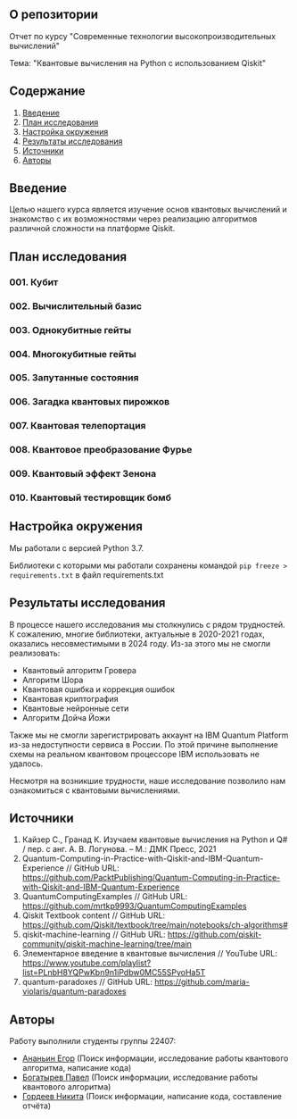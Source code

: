 ## О репозитории
Отчет по курсу "Современные технологии высокопроизводительных вычислений"

Тема: "Квантовые вычисления на Python с использованием Qiskit"

## Содержание
1. [Введение](#1)
2. [План исследования](#2)
3. [Настройка окружения](#4)
4. [Результаты исследования](#5)
5. [Источники](#6)
6. [Авторы](#7)

## Введение <a name="1"></a>
Целью нашего курса является изучение основ квантовых вычислений и знакомство с их возможностями через реализацию алгоритмов различной сложности на платформе Qiskit. 


## План исследования <a name="2"></a>

### 001. Кубит

### 002. Вычислительный базис 

### 003. Однокубитные гейты

### 004. Многокубитные гейты

### 005. Запутанные состояния

### 006. Загадка квантовых пирожков

### 007. Квантовая телепортация

### 008. Квантовое преобразование Фурье

### 009. Квантовый эффект Зенона

### 010. Квантовый тестировщик бомб


## Настройка окружения <a name="4"></a>

Мы работали с версией Python 3.7.

Библиотеки с которыми мы работали сохранены командой `pip freeze > requirements.txt` в файл requirements.txt

## Результаты исследования <a name="5"></a>

В процессе нашего исследования мы столкнулись с рядом трудностей. К сожалению, многие библиотеки, актуальные в 2020-2021 годах, оказались несовместимыми в 2024 году. Из-за этого мы не смогли реализовать:

- Квантовый алгоритм Гровера
- Алгоритм Шора
- Квантовая ошибка и коррекция ошибок
- Квантовая криптография
- Квантовые нейронные сети
- Алгоритм Дойча Йожи

Также мы не смогли зарегистрировать аккаунт на IBM Quantum Platform из-за недоступности сервиса в России. По этой причине выполнение схемы на реальном квантовом процессоре IBM использовать не удалось.

Несмотря на возникшие трудности, наше исследование позволило нам ознакомиться с квантовыми вычислениями.


## Источники <a name="6"></a>
1. Кайзер С., Гранад К. Изучаем квантовые вычисления на Python и Q# / пер. с анг. А. В. Логунова. – М.: ДМК Пресс, 2021 
2. Quantum-Computing-in-Practice-with-Qiskit-and-IBM-Quantum-Experience // GitHub URL: https://github.com/PacktPublishing/Quantum-Computing-in-Practice-with-Qiskit-and-IBM-Quantum-Experience
3. QuantumComputingExamples // GitHub URL: https://github.com/mrtkp9993/QuantumComputingExamples
4. Qiskit Textbook content // GitHub URL: https://github.com/Qiskit/textbook/tree/main/notebooks/ch-algorithms#
5. qiskit-machine-learning // GitHub URL: https://github.com/qiskit-community/qiskit-machine-learning/tree/main
6. Элементарное введение в квантовые вычисления // YouTube URL: https://www.youtube.com/playlist?list=PLnbH8YQPwKbn9n1iPdbw0MC55SPyoHa5T
7. quantum-paradoxes // GitHub URL: https://github.com/maria-violaris/quantum-paradoxes



## Авторы <a name="7"></a>
Работу выполнили студенты группы 22407:
- [Ананьин Егор](https://github.com/Cleverking2003) (Поиск информации, исследование работы квантового алгоритма, написание кода)
- [Богатырев Павел](https://github.com/Snoake1) (Поиск информации, исследование работы квантового алгоритма)
- [Гордеев Никита](https://github.com/nikitagordeev10) (Поиск информации, написание кода, составление отчёта)


